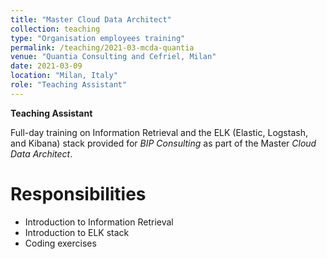 ```yaml
---
title: "Master Cloud Data Architect"
collection: teaching
type: "Organisation employees training"
permalink: /teaching/2021-03-mcda-quantia
venue: "Quantia Consulting and Cefriel, Milan"
date: 2021-03-09
location: "Milan, Italy"
role: "Teaching Assistant"
---
```


**Teaching Assistant**

Full-day training on Information Retrieval and the ELK (Elastic, Logstash, and Kibana) stack provided for *BIP Consulting* as part of the Master *Cloud Data Architect*.

Responsibilities
======
- Introduction to Information Retrieval
- Introduction to ELK stack
- Coding exercises